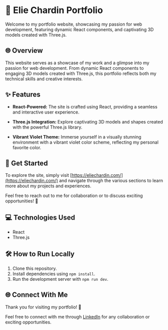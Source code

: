 # 🚀 Elie Chardin Portfolio

Welcome to my portfolio website, showcasing my passion for web development, featuring dynamic React components, and captivating 3D models created with Three.js.

## 🌐 Overview

This website serves as a showcase of my work and a glimpse into my passion for web development. From dynamic React components to engaging 3D models created with Three.js, this portfolio reflects both my technical skills and creative interests.

## ✨ Features

- **React-Powered:** The site is crafted using React, providing a seamless and interactive user experience.
  
- **Three.js Integration:** Explore captivating 3D models and shapes created with the powerful Three.js library.
  
- **Vibrant Violet Theme:** Immerse yourself in a visually stunning environment with a vibrant violet color scheme, reflecting my personal favorite color.

## 🚀 Get Started

To explore the site, simply visit [https://eliechardin.com/](https://eliechardin.com/) and navigate through the various sections to learn more about my projects and experiences.

Feel free to reach out to me for collaboration or to discuss exciting opportunities! 🌟

## 💻 Technologies Used

- React
- Three.js

## 🛠️ How to Run Locally

1. Clone this repository.
2. Install dependencies using `npm install`.
3. Run the development server with `npm run dev`.

## 🌐 Connect With Me

Thank you for visiting my portfolio! 🌟

Feel free to connect with me through [LinkedIn](https://www.linkedin.com/in/elie-chardin/) for any collaboration or exciting opportunities.
